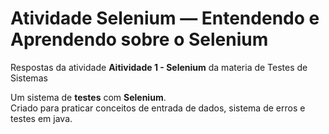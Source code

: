 # Atividade Selenium — Entendendo e Aprendendo sobre o Selenium
Respostas da atividade **Aitividade 1 - Selenium** da materia de Testes de Sistemas

Um sistema de **testes** com **Selenium**.  
Criado para praticar conceitos de entrada de dados, sistema de erros e testes em java.  
